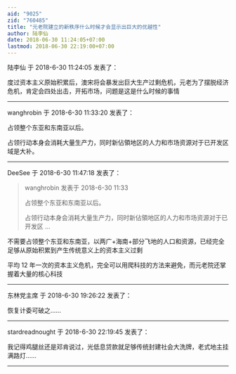 ```yaml
---
aid: "9025"
zid: "760485"
title: "元老院建立的新秩序什么时候才会显示出巨大的优越性"
author: 陆李仙
date: 2018-06-30 11:24:05+07:00
lastmod: 2018-06-30 22:19:00+07:00
---
```


陆李仙 于 2018-6-30 11:24:05 发表了：

度过资本主义原始积累后，澳宋将会暴发出巨大生产过剩危机，元老为了摆脱经济危机，肯定会四处出击，开拓市场，问题是这是什么时候的事情

---

wanghrobin 于 2018-6-30 11:33:20 发表了：

占领整个东亚和东南亚以后。

占领行动本身会消耗大量生产力，同时新佔領地区的人力和市场资源对于已开发区域是大补。

---

DeeSee 于 2018-6-30 11:47:18 发表了：

> wanghrobin 发表于 2018-6-30 11:33
>
> 占领整个东亚和东南亚以后。
>
> 占领行动本身会消耗大量生产力，同时新佔領地区的人力和市场资源对于已开发区 ...

不需要占领整个东亚和东南亚，以两广+海南+部分飞地的人口和资源，已经完全足够从原始积累到产生传统意义上的资本主义过剩

平均 12 年一次的资本主义危机，完全可以用爬科技的方法来避免，而元老院还掌握着大量的核心科技

---

东林党主席 于 2018-6-30 19:26:22 发表了：

恢复计委可破之……

---

stardreadnought 于 2018-6-30 22:19:45 发表了：

我记得鸡腿丝还是邓肯说过，光低息贷款就足够传统封建社会大洗牌，老式地主挂满路灯……

---

